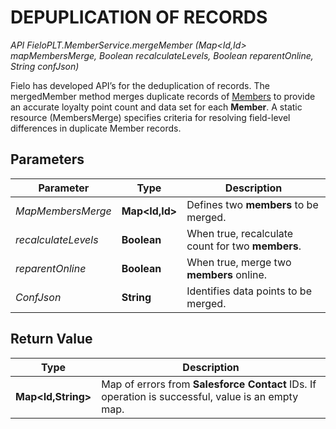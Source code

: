 # **DEPUPLICATION OF RECORDS**

_API FieloPLT.MemberService.mergeMember (Map<Id,Id> mapMembersMerge, Boolean recalculateLevels, Boolean reparentOnline, String confJson)_

Fielo has developed API’s for the deduplication of records. The mergedMember method merges duplicate records of [Members](https://documentation.fielo.com/v10.2/docs/members) to provide an accurate loyalty point count and data set for each **Member**. A static resource (MembersMerge) specifies criteria for resolving field-level differences in duplicate Member records.

## Parameters

| Parameter |	Type |	Description |
| --------- | ---- | ------------ |
| _MapMembersMerge_ |	**Map<Id,Id>** |	Defines two **members** to be merged. |
| _recalculateLevels_ |	**Boolean** |	When true, recalculate count for two **members**. |
| _reparentOnline_ |	**Boolean** |	When true, merge two **members** online. |
| _ConfJson_ |	**String** |	Identifies data points to be merged. |

## Return Value

| Type |	Description |
| ---- |  ----------- |
| **Map<Id,String>** |	Map of errors from **Salesforce Contact** IDs. If operation is successful, value is an empty map. |
